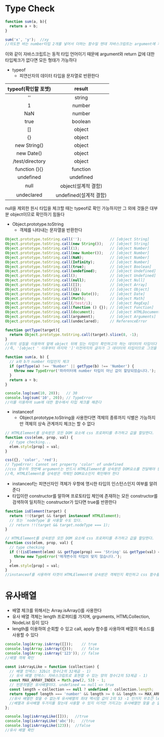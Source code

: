 # Type Check
```JavaScript
function sum(a, b){
  return a + b;
}

sum('x', 'y');  //xy
//의도한 바는 number타입 2개를 넣어서 더하는 함수일 텐데 자바스크립트는 argument에 제한이 없어서 예측하기가 힘들다
```
이와 같이 자바스크립트는 동적 타입 언어이기 때문에 argument와 return 값에 대한 타입체크가 없다면 모든 형태가 가능하다

* typeof
  * 피연산자의 데이터 타입을 문자열로 반환한다

| typeof(확인할 포멧) |         result         |
|:-------------------:|:----------------------:|
|          ''         |         string         |
|          1          |         number         |
|         NaN         |         number         |
|         true        |         boolean        |
|          []         |         object         |
|          {}         |         object         |
|     new String()    |         object         |
|      new Date()     |         object         |
|   /test/directory   |         object         |
|    function (){}    |        function        |
|      undefined      |        undefined       |
|         null        |   object(설계적 결함)  |
|      undeclared     | undefined(설계적 결함) |

null을 제외한 원시 타입을 체크할 때는 typeof로 확인 가능하지만 그 외에 것들은 대부분 object이므로 확인하기 힘들다

* Object.prototype.toString
  * 객체를 나타내는 문자열을 반환한다

```javascript
Object.prototype.toString.call('');             // [object String]
Object.prototype.toString.call(new String());   // [object String]
Object.prototype.toString.call(1);              // [object Number]
Object.prototype.toString.call(new Number());   // [object Number]
Object.prototype.toString.call(NaN);            // [object Number]
Object.prototype.toString.call(Infinity);       // [object Number]
Object.prototype.toString.call(true);           // [object Boolean]
Object.prototype.toString.call(undefined);      // [object Undefined]
Object.prototype.toString.call();               // [object Undefined]
Object.prototype.toString.call(null);           // [object Null]
Object.prototype.toString.call([]);             // [object Array]
Object.prototype.toString.call({});             // [object Object]
Object.prototype.toString.call(new Date());     // [object Date]
Object.prototype.toString.call(Math);           // [object Math]
Object.prototype.toString.call(/test/i);        // [object RegExp]
Object.prototype.toString.call(function () {}); // [object Function]
Object.prototype.toString.call(document);       // [object HTMLDocument]
Object.prototype.toString.call(argument);       // [object Arguments]
Object.prototype.toString.call(undeclared);     // ReferenceError

function getType(target){
  return Object.prototype.toString.call(target).slice(8, -1);
}
//위의 성질을 이용하여 앞에 object 뒤에 있는 타입이 확인하고자 하는 데이터의 타입이다
//즉, '[object ' 이후부터 마지막 ']'이전까지의 글자가 그 데이터의 타입이므로 그것을 리턴해준다

function sum(a, b) {
  // a와 b가 number 타입인지 체크
  if (getType(a) !== 'Number' || getType(b) !== 'Number') {
    throw new TypeError('파라미터에 number 타입이 아닌 값이 할당되었습니다.');
  }
  return a + b;
}

console.log(sum(10, 20));   // 30
console.log(sum('10', 20)); // TypeError
//이를 이용하여 sum에 대한 함수에서 타입 체크를 해준다
```

* instanceof
  * Object.prototype.toString을 사용한다면 객체의 종류까지 식별은 가능하지만 객체의 상속 관계까지 체크는 할 수 없다

```JavaScript
// HTMLElement를 상속받은 모든 DOM 요소에 css 프로퍼티를 추가하고 값을 할당한다.
function css(elem, prop, val) {
  // type checking...
  elem.style[prop] = val;
}

css({}, 'color', 'red');
// TypeError: Cannot set property 'color' of undefined
//css 함수의 첫번째 argument는 반드시 HTMLElement를 상속받은 DOM요소를 전달해야 한다
//즉, HTMLElement를 상속받은 객체인 DOM요소인지 확인해야 한다
```

  * instanceof는 피연산자인 객체가 우항에 명시한 타입의 인스턴스인지 여부를 알려준다
  * 타입이란 constructor를 말하며 프로토타입 체인에 존재하는 모든 constructor를 검색하여 일치하는 constructor가 있다면 true를 반환한다

```JavaScript
function isElement(target) {
  return !!(target && target instanceof HTMLElement);
  // 또는 `nodeType`을 사용할 수도 있다.
  // return !!(target && target.nodeType === 1);
}

// HTMLElement를 상속받은 모든 DOM 요소에 css 프로퍼티를 추가하고 값을 할당한다.
function css(elem, prop, val) {
  // type checking
  if (!(isElement(elem) && getType(prop) === 'String' && getType(val) === 'String')) {
    throw new TypeError('매개변수의 타입이 맞지 않습니다.');
  }
  elem.style[prop] = val;
}
//instanceof를 사용하여 타겟이 HTMLElement에 상속받은 객체인지 확인하고 css 함수를 사용한다
```

# 유사배열
* 배열 체크를 위해서는 Array.isArray()를 사용한다
* 유사 배열 객체는 length 프로퍼티를 가지며, grguments, HTMLCollection, NodeList 등이 있다
* length를 이용하여 순회할 수 있고 call, apply 함수를 사용하여 배열의 메소드를 사용할 수 있다

```JavaScript
console.log(Array.isArray([]));    // true
console.log(Array.isArray({}));    // false
console.log(Array.isArray('123')); // false
//배열 객체 확인

const isArrayLike = function (collection) {
  // 배열 인덱스: 32bit 정수(2의 32제곱 - 1)
  // 유사 배열 인덱스: 자바스크립트로 표현할 수 있는 양의 정수(2의 53제곱 - 1)
  const MAX_ARRAY_INDEX = Math.pow(2, 53) - 1;
  // 빈문자열은 유사배열이다. undefined == null => true
  const length = collection == null ? undefined : collection.length;
  return typeof length === 'number' && length >= 0 && length <= MAX_ARRAY_INDEX;
  //유사 배열만 찾을 수 없는게 유사배열의 최대 맥시멈 값이 2의 53 -1 인거지 무조건 length가 2의 53 -1이 되는건 아니니까
  //배열과 유사배열 두가지를 찾는데 사용할 수 있지 이거만 가지고는 유사배열만 찾을 순 없다
};

console.log(isArrayLike([]));   //true
console.log(isArrayLike('abc'));   //true
console.log(isArrayLike(123));  //false
//유사 배열 확인
```
